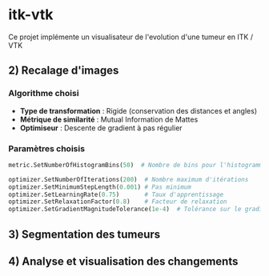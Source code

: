 # itk-vtk


Ce projet implémente un visualisateur de l'evolution d'une tumeur en ITK / VTK

## 2) Recalage d'images

### Algorithme choisi
- **Type de transformation** : Rigide (conservation des distances et angles)
- **Métrique de similarité** : Mutual Information de Mattes 
- **Optimiseur** : Descente de gradient à pas régulier 

### Paramètres choisis
```python
metric.SetNumberOfHistogramBins(50)  # Nombre de bins pour l'histogramme de l'information mutuelle

optimizer.SetNumberOfIterations(200)  # Nombre maximum d'itérations
optimizer.SetMinimumStepLength(0.001) # Pas minimum
optimizer.SetLearningRate(0.75)       # Taux d'apprentissage
optimizer.SetRelaxationFactor(0.8)    # Facteur de relaxation
optimizer.SetGradientMagnitudeTolerance(1e-4)  # Tolérance sur le gradient
```

## 3) Segmentation des tumeurs

## 4) Analyse et visualisation des changements

